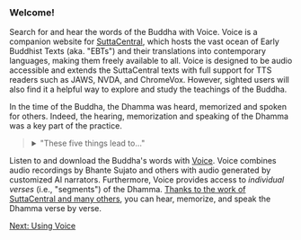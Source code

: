 ### Welcome! 
Search for and hear the words of the Buddha with Voice.
Voice is a companion website for 
<a href="suttacentral.net" aria-label="sootacentral.net">
  SuttaCentral</a>,
which hosts the vast ocean of Early Buddhist Texts (aka. "EBTs") 
and their translations into contemporary languages, making them
freely available to all.
Voice is designed to be 
audio accessible
and extends the SuttaCentral texts with full support for 
TTS readers such as JAWS, NVDA, and ChromeVox. 
However, sighted users will also find it a helpful way 
to explore and study the teachings of the Buddha. 

In the time of the Buddha, the Dhamma was heard, 
memorized and spoken for others. 
Indeed, the hearing, memorization and speaking of the 
Dhamma was a key part of the practice.

<blockquote><p><details>
  <summary>
    "These five things lead to..."
  </summary>
  <a href="https://suttacentral.net/an5.155/en/sujato#an5.155:6.1">
    AN155:6.1:</a>
  These five things lead to the continuation, persistence, 
  and enduring of the true teaching. What five?
  <ul>
    <li>
      It’s when the mendicants memorize the teaching—
      statements, songs, discussions, verses, inspired exclamations, 
      legends, stories of past lives, amazing stories, 
      and classifications. This is the first thing that leads 
      to the continuation, persistence, and enduring of the true teaching.
    </li>
    <li> 
      Furthermore, the mendicants explain the teaching in 
      detail to others as they learned and memorized it. 
      This is the second thing…
    </li>
    <li> 
      Furthermore, the mendicants make others recite the 
      teaching in detail as they learned and memorized it.  
      This is the third thing…
    </li>
    <li> 
      Furthermore, the mendicants recite the teaching in 
      detail as they learned and memorized it.  This is the fourth thing…
    </li>
    <li> 
      Furthermore, the mendicants think about and consider 
      the teaching in their hearts, examining it with their 
      minds as they learned and memorized it.
      This is the fifth thing that leads to the continuation, 
      persistence, and enduring of the true teaching.
    </li>
  </ul>
</details></p></blockquote>

Listen to and download the Buddha's words with 
[Voice](https://voice.suttacentral.net). 
Voice combines audio recordings by Bhante Sujato and others
with audio generated by customized AI narrators.
Furthermore, Voice provides access to *individual verses* 
(i.e., "segments") of the Dhamma. 
[Thanks to the work of SuttaCentral and many others](https://suttacentral.net/acknowledgments),
you can hear, memorize, and speak the Dhamma verse by verse.

[Next: Using Voice](using-voice)
